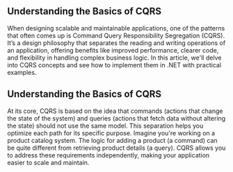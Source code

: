 ## Understanding the Basics of CQRS
When designing scalable and maintainable applications, one of the patterns that often comes up is Command Query Responsibility Segregation (CQRS). 
It’s a design philosophy that separates the reading and writing operations of an application, offering benefits like improved performance, clearer code, and flexibility in handling complex business logic.
In this article, we'll delve into CQRS concepts and see how to implement them in .NET with practical examples.

## Understanding the Basics of CQRS
At its core, CQRS is based on the idea that commands (actions that change the state of the system) and queries (actions that fetch data without altering the state) should not use the same model.
This separation helps you optimize each path for its specific purpose.
Imagine you're working on a product catalog system. The logic for adding a product (a command) can be quite different from retrieving product details (a query).
CQRS allows you to address these requirements independently, making your application easier to scale and maintain.
